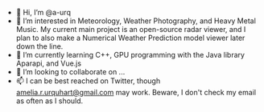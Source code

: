 - 👋 Hi, I’m @a-urq
- 👀 I’m interested in Meteorology, Weather Photography, and Heavy Metal Music. My current main project is an open-source radar viewer, and I plan to also make a Numerical Weather Prediction model viewer later down the line.
- 🌱 I’m currently learning C++, GPU programming with the Java library Aparapi, and Vue.js
- 💞️ I’m looking to collaborate on ...
- 📫 I can be best reached on Twitter, though amelia.r.urquhart@gmail.com may work. Beware, I don't check my email as often as I should.

<!---
a-urq/a-urq is a ✨ special ✨ repository because its `README.md` (this file) appears on your GitHub profile.
You can click the Preview link to take a look at your changes.
--->
